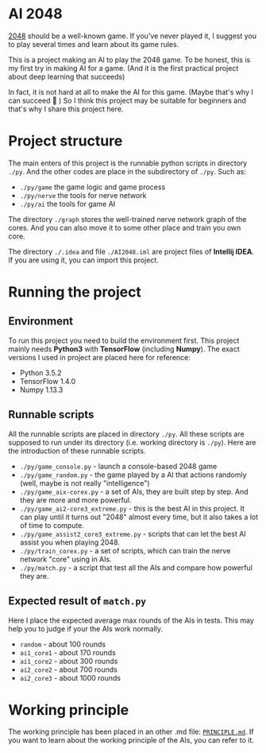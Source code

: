 
# AI 2048 #

[2048](https://gabrielecirulli.github.io/2048/) should be a well-known game. If you've never played it, I suggest you to play several times and learn about its game rules.

This is a project making an AI to play the 2048 game. To be honest, this is my first try in making AI for a game. (And it is the first practical project about deep learning that succeeds) 

In fact, it is not hard at all to make the AI for this game. (Maybe that's why I can succeed 🙂 ) So I think this project may be suitable for beginners and that's why I share this project here.


# Project structure
The main enters of this project is the runnable python scripts in directory `./py`. And the other codes are place in the subdirectory of `./py`. Such as:
* `./py/game` the game logic and game process
* `./py/nerve` the tools for nerve network
* `./py/ai` the tools for game AI

The directory `./graph` stores the well-trained nerve network graph of the cores. And you can also move it to some other place and train you own core.

The directory `./.idea` and file `./AI2048.iml` are project files of **Intellij IDEA**. If you are using it, you can import this project.


# Running the project #
## Environment ##
To run this project you need to build the environment first. This project mainly needs **Python3** with **TensorFlow** (including **Numpy**). The exact versions I used in project are placed here for reference:
* Python 3.5.2
* TensorFlow 1.4.0
* Numpy 1.13.3

## Runnable scripts ##
All the runnable scripts are placed in directory `./py`.  All these scripts are supposed to run under its directory (i.e. working directory is `./py`). Here are the introduction of these runnable scripts.
* `./py/game_console.py` - launch a console-based 2048 game
* `./py/game_random.py` - the game played by a AI that actions randomly (well, maybe is not really "intelligence")
* `./py/game_aix-corex.py` - a set of AIs, they are built step by step. And they are more and more powerful.
* `./py/game_ai2-core3_extreme.py` - this is the best AI in this project. It can play until it turns out "2048" almost every time, but it also takes a lot of time to compute.
* `./py/game_assist2_core3_extreme.py` - scripts that can let the best AI assist you when playing 2048.
* `./py/train_corex.py` - a set of scripts, which can train the nerve network "core" using in AIs.
* `./py/match.py` - a script that test all the AIs and compare how powerful they are. 

## Expected result of `match.py` ##
Here I place the expected average max rounds of the AIs in tests. This may help you to judge if your the AIs work normally.
* `random` - about 100 rounds
* `ai1_core1` - about 170 rounds
* `ai1_core2` - about 300 rounds
* `ai2_core2` - about 700 rounds
* `ai2_core3` - about 1000 rounds


# Working principle #
The working principle has been placed in an other .md file: [`PRINCIPLE.md`](https://github.com/ZhengKeli/AI2048/blob/master/PRINCIPLE.md). If you want to learn about the working principle of the AIs, you can refer to it.

